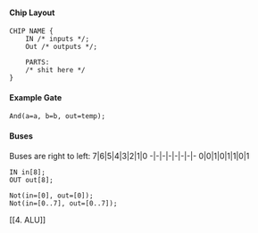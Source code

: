 
#### Chip Layout
```
CHIP NAME {
	IN /* inputs */;
	Out /* outputs */;

	PARTS:
	/* shit here */
}
```

#### Example Gate
```
And(a=a, b=b, out=temp);
```

#### Buses

Buses are right to left: 
7|6|5|4|3|2|1|0
-|-|-|-|-|-|-|-
0|0|1|0|1|1|0|1

```
IN in[8];
OUT out[8];

Not(in=[0], out=[0]);
Not(in=[0..7], out=[0..7]);
```

[[4. ALU]]